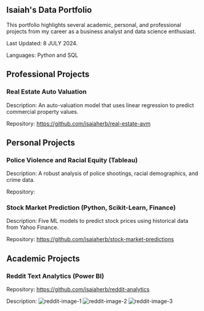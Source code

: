 ## Isaiah's Data Portfolio
This portfolio highlights several academic, personal, and professional projects from my career as a business analyst and data science enthusiast. 

Last Updated: 8 JULY 2024.

Languages: Python and SQL

## Professional Projects
### Real Estate Auto Valuation

Description: An auto-valuation model that uses linear regression to predict commercial property values. 

Repository: https://github.com/isaiaherb/real-estate-avm

## Personal Projects
### Police Violence and Racial Equity (Tableau)
Description: A robust analysis of police shootings, racial demographics, and crime data. 

Repository:
### Stock Market Prediction (Python, Scikit-Learn, Finance)
Description: Five ML models to predict stock prices using historical data from Yahoo Finance.

Repository: https://github.com/isaiaherb/stock-market-predictions
## Academic Projects
### Reddit Text Analytics (Power BI)
Repository: https://github.com/isaiaherb/reddit-analytics

Description: 
![reddit-image-1](https://github.com/isaiaherb/reddit-analytics/blob/main/images/Screenshot%202024-06-05%20104407.png?raw=true)
![reddit-image-2](https://github.com/isaiaherb/reddit-analytics/blob/main/images/Screenshot%202024-06-05%20105555.png?raw=true)
![reddit-image-3](https://github.com/isaiaherb/reddit-analytics/blob/main/images/Screenshot%202024-06-05%20111833.png?raw=true)
